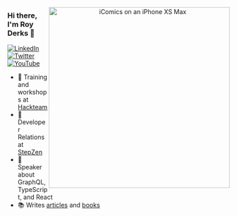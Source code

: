 <p align="center">
<img src="https://hackteam.io/stage.jpg" width="410" alt="iComics on an iPhone XS Max" align="right" />
</p>

### Hi there, I'm Roy Derks 👋

<p align="left">
<a href="https://www.linkedin.com/in/royderks1/">
<img src="https://img.shields.io/badge/-LinkedIn-%233781da" alt="LinkedIn"/></a> 
<a href="https://www.twitter.com/gethackteam">
<img src="https://img.shields.io/badge/-Twitter-%231DA1F2" alt="Twitter" /></a> 
<a href="https://www.youtube.com/results?search_query=roy+derks">
<img src="https://img.shields.io/badge/-YouTube-%23FF0000" alt="YouTube" /></a> 
</p>

* 🚀  Training and workshops at [Hackteam](https://hackteam.io)
* 🥑  Developer Relations at [StepZen](https://stepzen.com)
* 🎤  Speaker about GraphQL, TypeScript, and React
* 📚  Writes [articles](https://dev.to/gethackteam) and [books](https://www.amazon.com/Roy-Derks/e/B0834CJH9L)

